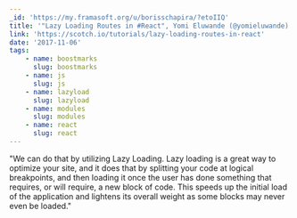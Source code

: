 ```yaml
---
_id: 'https://my.framasoft.org/u/borisschapira/?etoIIQ'
title: '"Lazy Loading Routes in #React", Yomi Eluwande (@yomieluwande) #WebPerf'
link: 'https://scotch.io/tutorials/lazy-loading-routes-in-react'
date: '2017-11-06'
tags:
    - name: boostmarks
      slug: boostmarks
    - name: js
      slug: js
    - name: lazyload
      slug: lazyload
    - name: modules
      slug: modules
    - name: react
      slug: react
---
```


<div class="markdown"><p>&quot;We can do that by utilizing Lazy Loading. Lazy loading is a great way to optimize your site, and it does that by splitting your code at logical breakpoints, and then loading it once the user has done something that requires, or will require, a new block of code. This speeds up the initial load of the application and lightens its overall weight as some blocks may never even be loaded.&quot;
</p></div>
